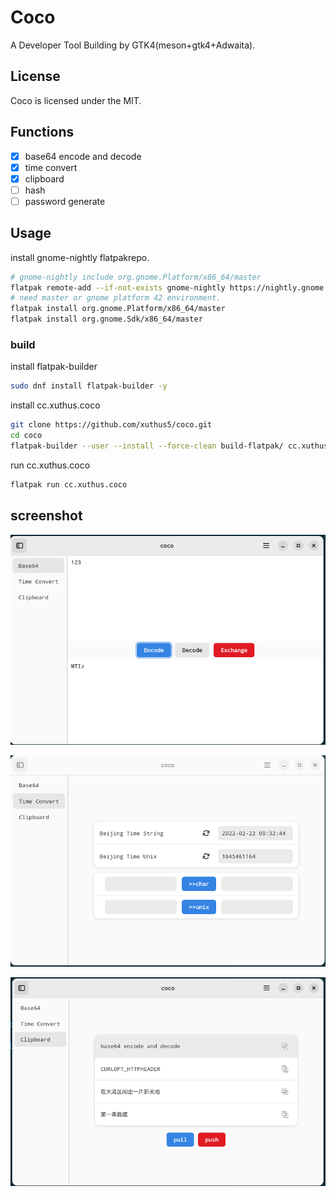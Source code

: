 # Coco

A Developer Tool Building by GTK4(meson+gtk4+Adwaita).

## License

Coco is licensed under the MIT.

## Functions

- [x] base64 encode and decode
- [x] time convert
- [x] clipboard
- [ ] hash
- [ ] password generate

## Usage

install gnome-nightly flatpakrepo.

```sh
# gnome-nightly include org.gnome.Platform/x86_64/master
flatpak remote-add --if-not-exists gnome-nightly https://nightly.gnome.org/gnome-nightly.flatpakrepo
# need master or gnome platform 42 environment.
flatpak install org.gnome.Platform/x86_64/master
flatpak install org.gnome.Sdk/x86_64/master
```

### build

install flatpak-builder

```sh
sudo dnf install flatpak-builder -y
```

install cc.xuthus.coco

```sh
git clone https://github.com/xuthus5/coco.git
cd coco
flatpak-builder --user --install --force-clean build-flatpak/ cc.xuthus.coco.json
```

run cc.xuthus.coco

```sh
flatpak run cc.xuthus.coco
```

## screenshot

![base64](screenshot/base64.png)

![time-convert](screenshot/time-convert.png)

![clipboard](screenshot/clipboard.png)

